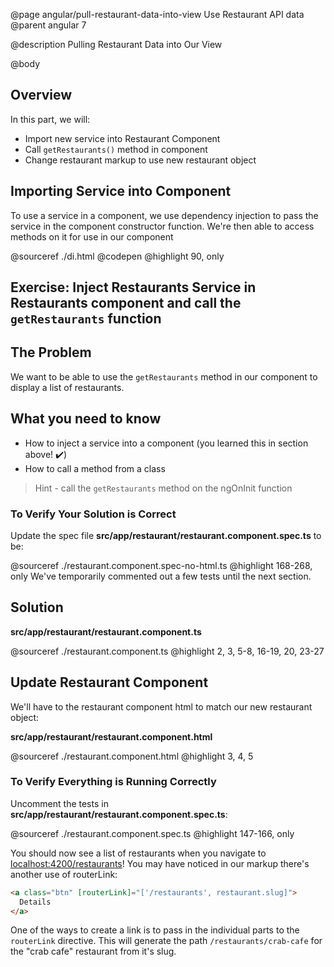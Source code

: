 @page angular/pull-restaurant-data-into-view Use Restaurant API data
@parent angular 7

@description Pulling Restaurant Data into Our View

@body

## Overview

In this part, we will:

- Import new service into Restaurant Component
- Call `getRestaurants()` method in component
- Change restaurant markup to use new restaurant object

## Importing Service into Component

To use a service in a component, we use dependency injection to pass the service in the component constructor function. We're then able to access methods on it for use in our component

@sourceref ./di.html
@codepen
@highlight 90, only

## Exercise: Inject Restaurants Service in Restaurants component and call the `getRestaurants` function

## The Problem

We want to be able to use the `getRestaurants` method in our component to display a list of restaurants.

## What you need to know

- How to inject a service into a component (you learned this in section above! ✔️)
- How to call a method from a class

> Hint - call the `getRestaurants` method on the ngOnInit function

### To Verify Your Solution is Correct

Update the spec file  __src/app/restaurant/restaurant.component.spec.ts__ to be:

@sourceref ./restaurant.component.spec-no-html.ts
@highlight 168-268, only
We've temporarily commented out a few tests until the next section.

## Solution

__src/app/restaurant/restaurant.component.ts__

@sourceref ./restaurant.component.ts
@highlight 2, 3, 5-8, 16-19, 20, 23-27

## Update Restaurant Component

We'll have to the restaurant component html to match our new restaurant object:

__src/app/restaurant/restaurant.component.html__

@sourceref ./restaurant.component.html
@highlight 3, 4, 5

### To Verify Everything is Running Correctly

Uncomment the tests in  __src/app/restaurant/restaurant.component.spec.ts__:

@sourceref ./restaurant.component.spec.ts
@highlight 147-166, only

You should now see a list of restaurants when you navigate to <a href="http://localhost:4200/restaurants" target="\_blank">localhost:4200/restaurants</a>! You may have noticed in our markup there's another use of routerLink:

```html
<a class="btn" [routerLink]="['/restaurants', restaurant.slug]">
  Details
</a>
```

One of the ways to create a link is to pass in the individual parts to the `routerLink` directive. This will generate the path `/restaurants/crab-cafe` for the "crab cafe" restaurant from it's slug.
